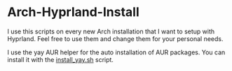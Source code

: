 # Arch-Hyprland-Install
I use this scripts on every new Arch installation that I want to setup with Hyprland.
Feel free to use them and change them for your personal needs.

I use the yay AUR helper for the auto installation of AUR packages. You can install it with the [install_yay.sh](install_yay.sh) script.
